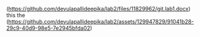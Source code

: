 (https://github.com/devulapallideepika/lab2/files/11829962/git.lab1.docx)
this the 
(https://github.com/devulapallideepika/lab2/assets/129947829/91041b28-29c9-40d9-98e5-7e2945bfda02)
